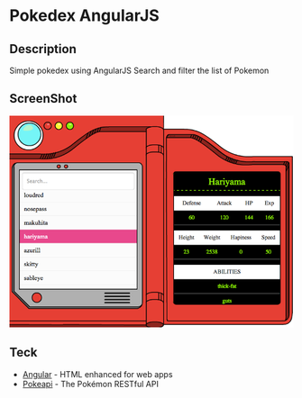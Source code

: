 # Pokedex AngularJS

## Description
Simple pokedex using AngularJS
Search and filter the list of Pokemon

## ScreenShot

![Pokedex](img/screenshot.png)

## Teck

* [Angular] - HTML enhanced for web apps
* [Pokeapi] - The Pokémon RESTful API

[Angular]:http://angularjs.org/
[Pokeapi]:http://pokeapi.co/

